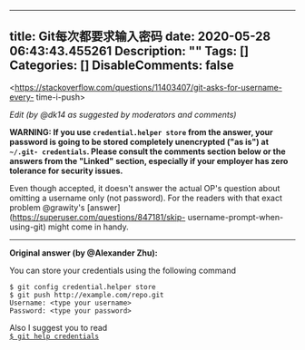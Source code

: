 
---
title: Git每次都要求输入密码
date: 2020-05-28 06:43:43.455261
Description: ""
Tags: []
Categories: []
DisableComments: false
---
<https://stackoverflow.com/questions/11403407/git-asks-for-username-every-
time-i-push>  

  

 _Edit (by @dk14 as suggested by moderators and comments)_

 **WARNING: If you use  `credential.helper store` from the answer, your
password is going to be stored completely unencrypted ("as is") at `~/.git-
credentials`. Please consult the comments section below or the answers from
the "Linked" section, especially if your employer has zero tolerance for
security issues.**

Even though accepted, it doesn't answer the actual OP's question about
omitting a username only (not password). For the readers with that exact
problem @grawity's [answer](https://superuser.com/questions/847181/skip-
username-prompt-when-using-git) might come in handy.

* * *

 **Original answer (by @Alexander Zhu):**

You can store your credentials using the following command

    
    
    $ git config credential.helper store
    $ git push http://example.com/repo.git
    Username: <type your username>
    Password: <type your password>
    

Also I suggest you to read  
[`$ git help credentials`](https://git-scm.com/docs/gitcredentials)


